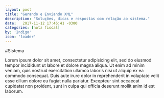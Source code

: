 ```yaml
---
layout: post
title: "Gerando e Enviando XML"
description: "Soluções, dicas e respostas com relação ao sistema."
date:   2017-11-12 17:46:41 -0300
categories: [nota fiscal]
by: 'Indigo'
icon: 'loader'
---
```


#Sistema

Lorem ipsum dolor sit amet, consectetur adipisicing elit, sed do eiusmod tempor incididunt ut labore et dolore magna aliqua. Ut enim ad minim veniam, quis nostrud exercitation ullamco laboris nisi ut aliquip ex ea commodo consequat. Duis aute irure dolor in reprehenderit in voluptate velit esse cillum dolore eu fugiat nulla pariatur. Excepteur sint occaecat cupidatat non proident, sunt in culpa qui officia deserunt mollit anim id est laborum.
